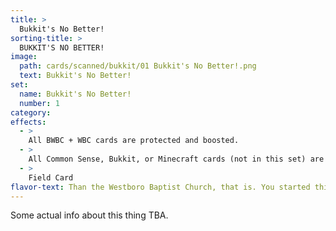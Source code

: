 ```yaml
---
title: >
  Bukkit's No Better!
sorting-title: >
  BUKKIT'S NO BETTER!
image: 
  path: cards/scanned/bukkit/01 Bukkit's No Better!.png
  text: Bukkit's No Better!
set:
  name: Bukkit's No Better!
  number: 1
category: 
effects: 
  - >
    All BWBC + WBC cards are protected and boosted.
  - >
    All Common Sense, Bukkit, or Minecraft cards (not in this set) are nullified.
  - >
    Field Card
flavor-text: Than the Westboro Baptist Church, that is. You started this train wreck, let's follow it through.
---
```

Some actual info about this thing TBA.
